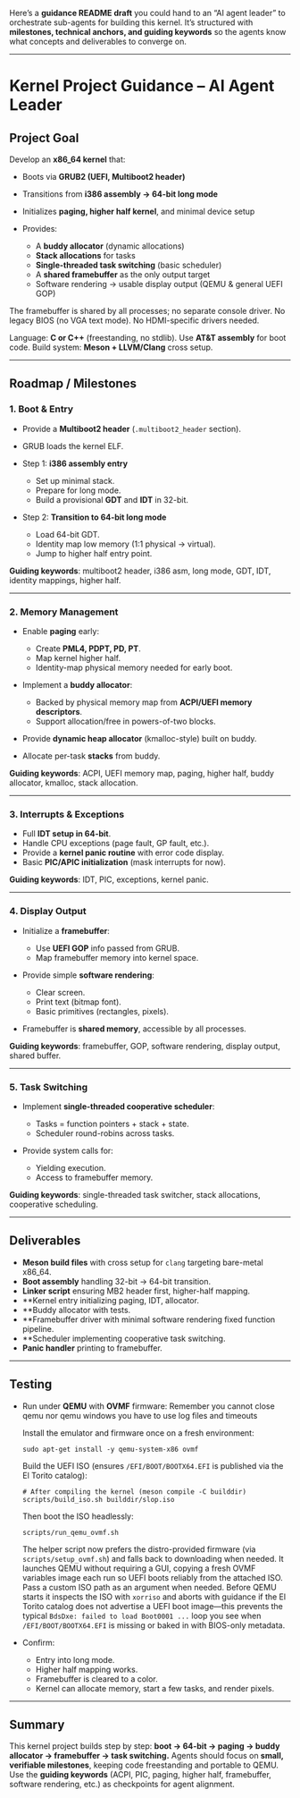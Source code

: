Here’s a **guidance README draft** you could hand to an “AI agent leader” to orchestrate sub-agents for building this kernel.
It’s structured with **milestones, technical anchors, and guiding keywords** so the agents know what concepts and deliverables to converge on.

---

# Kernel Project Guidance – AI Agent Leader

## Project Goal

Develop an **x86_64 kernel** that:

* Boots via **GRUB2 (UEFI, Multiboot2 header)**
* Transitions from **i386 assembly → 64-bit long mode**
* Initializes **paging, higher half kernel**, and minimal device setup
* Provides:

  * A **buddy allocator** (dynamic allocations)
  * **Stack allocations** for tasks
  * **Single-threaded task switching** (basic scheduler)
  * A **shared framebuffer** as the only output target
  * Software rendering → usable display output (QEMU & general UEFI GOP)

The framebuffer is shared by all processes; no separate console driver. No legacy BIOS (no VGA text mode). No HDMI-specific drivers needed.

Language: **C or C++** (freestanding, no stdlib). Use **AT&T assembly** for boot code.
Build system: **Meson + LLVM/Clang** cross setup.

---

## Roadmap / Milestones

### 1. Boot & Entry

* Provide a **Multiboot2 header** (`.multiboot2_header` section).
* GRUB loads the kernel ELF.
* Step 1: **i386 assembly entry**

  * Set up minimal stack.
  * Prepare for long mode.
  * Build a provisional **GDT** and **IDT** in 32-bit.
* Step 2: **Transition to 64-bit long mode**

  * Load 64-bit GDT.
  * Identity map low memory (1:1 physical → virtual).
  * Jump to higher half entry point.

**Guiding keywords**: multiboot2 header, i386 asm, long mode, GDT, IDT, identity mappings, higher half.

---

### 2. Memory Management

* Enable **paging** early:

  * Create **PML4, PDPT, PD, PT**.
  * Map kernel higher half.
  * Identity-map physical memory needed for early boot.
* Implement a **buddy allocator**:

  * Backed by physical memory map from **ACPI/UEFI memory descriptors**.
  * Support allocation/free in powers-of-two blocks.
* Provide **dynamic heap allocator** (kmalloc-style) built on buddy.
* Allocate per-task **stacks** from buddy.

**Guiding keywords**: ACPI, UEFI memory map, paging, higher half, buddy allocator, kmalloc, stack allocation.

---

### 3. Interrupts & Exceptions

* Full **IDT setup in 64-bit**.
* Handle CPU exceptions (page fault, GP fault, etc.).
* Provide a **kernel panic routine** with error code display.
* Basic **PIC/APIC initialization** (mask interrupts for now).

**Guiding keywords**: IDT, PIC, exceptions, kernel panic.

---

### 4. Display Output

* Initialize a **framebuffer**:

  * Use **UEFI GOP** info passed from GRUB.
  * Map framebuffer memory into kernel space.
* Provide simple **software rendering**:

  * Clear screen.
  * Print text (bitmap font).
  * Basic primitives (rectangles, pixels).
* Framebuffer is **shared memory**, accessible by all processes.

**Guiding keywords**: framebuffer, GOP, software rendering, display output, shared buffer.

---

### 5. Task Switching

* Implement **single-threaded cooperative scheduler**:

  * Tasks = function pointers + stack + state.
  * Scheduler round-robins across tasks.
* Provide system calls for:

  * Yielding execution.
  * Access to framebuffer memory.

**Guiding keywords**: single-threaded task switcher, stack allocations, cooperative scheduling.

---

## Deliverables

* **Meson build files** with cross setup for `clang` targeting bare-metal x86_64.
* **Boot assembly**  handling 32-bit → 64-bit transition.
* **Linker script** ensuring MB2 header first, higher-half mapping.
* **Kernel entry initializing paging, IDT, allocator.
* **Buddy allocator with tests.
* **Framebuffer driver with minimal software rendering fixed function pipeline.
* **Scheduler implementing cooperative task switching.
* **Panic handler** printing to framebuffer.

---

## Testing

  * Run under **QEMU** with **OVMF** firmware:
    Remember you cannot close qemu nor qemu windows you have to use log files and timeouts

    Install the emulator and firmware once on a fresh environment:

    ```
    sudo apt-get install -y qemu-system-x86 ovmf
    ```

    Build the UEFI ISO (ensures `/EFI/BOOT/BOOTX64.EFI` is published via the El Torito catalog):

    ```
    # After compiling the kernel (meson compile -C builddir)
    scripts/build_iso.sh builddir/slop.iso
    ```

    Then boot the ISO headlessly:

    ```
    scripts/run_qemu_ovmf.sh
    ```

    The helper script now prefers the distro-provided firmware (via `scripts/setup_ovmf.sh`) and falls back to downloading when
    needed. It launches QEMU without requiring a GUI, copying a fresh OVMF variables image each run so UEFI boots reliably from
    the attached ISO. Pass a custom ISO path as an argument when needed. Before QEMU starts it inspects the ISO with `xorriso`
    and aborts with guidance if the El Torito catalog does not advertise a UEFI boot image—this prevents the typical
    `BdsDxe: failed to load Boot0001 ...` loop you see when `/EFI/BOOT/BOOTX64.EFI` is missing or baked in with BIOS-only
    metadata.
* Confirm:

  * Entry into long mode.
  * Higher half mapping works.
  * Framebuffer is cleared to a color.
  * Kernel can allocate memory, start a few tasks, and render pixels.

---

## Summary

This kernel project builds step by step: **boot → 64-bit → paging → buddy allocator → framebuffer → task switching.**
Agents should focus on **small, verifiable milestones**, keeping code freestanding and portable to QEMU.
Use the **guiding keywords** (ACPI, PIC, paging, higher half, framebuffer, software rendering, etc.) as checkpoints for agent alignment.


